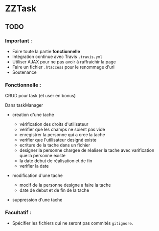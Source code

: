 
# ZZTask

## TODO

### Important :
  * Faire toute la partie **fonctionnelle**
  * Intégration continue avec Travis `.travis.yml`
  * Utiliser AJAX pour ne pas avoir à raffraichir la page
  * Faire un fichier `.htaccess` pour le renommage d'url
  * Soutenance

### Fonctionnelle :

CRUD pour task (et user en bonus)

Dans taskManager
  * creation d'une tache 
    * vérification des droits d'utilisateur 
    * verifier que les champs ne soient pas vide  
    * enregistrer la personne qui a cree la tache
    * verifier que l'utilisateur designé existe
    * ecriture de la tache dans un fichier 
    * designer la personne chargee de réaliser la tache avec varification que la personne existe
    * la date debut de réalisation et de fin 
    * verifier la date

  * modification d'une tache
    * modif de la personne designe a faire la tache 
    * date de debut et de fin de la tache
  * suppression d'une tache 

### Facultatif : 
  * Spécifier les fichiers qui ne seront pas commités `gitignore`.

